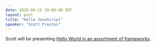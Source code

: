 ```yaml
---
date: 2016-06-15 19:00:00 EDT
layout: post
title: "Hello JavaScript"
speaker: "Scott Preston"
---
```


Scott will be presenting [Hello World in an assortment of frameworks](http://scottpreston.github.io/update/2016/02/29/hello-world-javascript.html).
